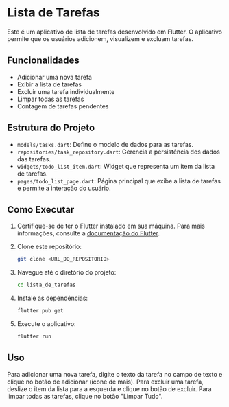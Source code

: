 # Lista de Tarefas

Este é um aplicativo de lista de tarefas desenvolvido em Flutter. O aplicativo permite que os usuários adicionem, visualizem e excluam tarefas.

## Funcionalidades

- Adicionar uma nova tarefa
- Exibir a lista de tarefas
- Excluir uma tarefa individualmente
- Limpar todas as tarefas
- Contagem de tarefas pendentes

## Estrutura do Projeto

- `models/tasks.dart`: Define o modelo de dados para as tarefas.
- `repositories/task_repository.dart`: Gerencia a persistência dos dados das tarefas.
- `widgets/todo_list_item.dart`: Widget que representa um item da lista de tarefas.
- `pages/todo_list_page.dart`: Página principal que exibe a lista de tarefas e permite a interação do usuário.

## Como Executar

1. Certifique-se de ter o Flutter instalado em sua máquina. Para mais informações, consulte a [documentação do Flutter](https://flutter.dev/docs/get-started/install).

2. Clone este repositório:

   ```sh
   git clone <URL_DO_REPOSITORIO>
3. Navegue até o diretório do projeto:
   ```sh
   cd lista_de_tarefas
4. Instale as dependências:
   ```sh
   flutter pub get
5. Execute o aplicativo:
   ```sh
   flutter run
## Uso 
Para adicionar uma nova tarefa, digite o texto da tarefa no campo de texto e clique no botão de adicionar (ícone de mais).
Para excluir uma tarefa, deslize o item da lista para a esquerda e clique no botão de excluir.
Para limpar todas as tarefas, clique no botão "Limpar Tudo".
